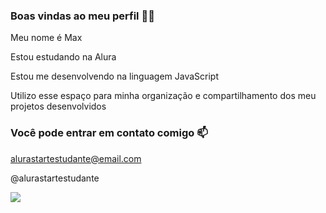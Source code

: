 ### Boas vindas ao meu perfil 💙💙
Meu nome é Max

Estou estudando na Alura

Estou me desenvolvendo na linguagem JavaScript

Utilizo esse espaço para minha organização 
e compartilhamento dos meu projetos desenvolvidos

### Você pode entrar em contato comigo 📫
alurastartestudante@email.com

@alurastartestudante

![](https://media1.tenor.com/m/HjEZIuQ6QHUAAAAd/correndo-yuri-alberto.gif)

